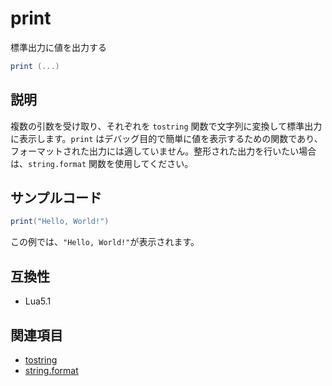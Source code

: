 # print

標準出力に値を出力する

```lua
print (...)
```

## 説明

複数の引数を受け取り、それぞれを `tostring` 関数で文字列に変換して標準出力に表示します。`print` はデバッグ目的で簡単に値を表示するための関数であり、フォーマットされた出力には適していません。整形された出力を行いたい場合は、`string.format` 関数を使用してください。

## サンプルコード

```lua
print("Hello, World!")
```

この例では、`"Hello, World!"`が表示されます。

## 互換性

- Lua5.1

## 関連項目

- [tostring](tostring.md)
- [string.format](../string/format.md)